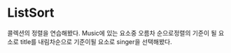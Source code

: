 # ListSort
콜렉션의 정렬을 연습해봤다.
Music에 있는 요소중 오름차 순으로정렬의 기준이 될 요소로 title를 내림차순으로 기준이될 요소로 singer을 선택해봤다.  
